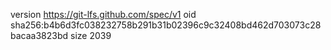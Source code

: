 version https://git-lfs.github.com/spec/v1
oid sha256:b4b6d3fc038232758b291b31b02396c9c32408bd462d703073c28bacaa3823bd
size 2039
